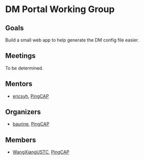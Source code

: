 # DM Portal Working Group

## Goals

Build a small web app to help generate the DM config file easier.

## Meetings

To be determined.

## Mentors

- [ericsyh](https://github.com/ericsyh), [PingCAP](https://github.com/pingcap)

## Organizers

- [baurine](https://github.com/baurine), [PingCAP](https://github.com/pingcap)

## Members

- [WangXiangUSTC](https://github.com/WangXiangUSTC), [PingCAP](https://github.com/pingcap)
